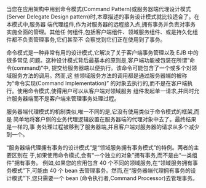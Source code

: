 当您在应用架构中用到命令模式\(Command Pattern\)或服务器端代理设计模式\(Server Delegate Design pattern\)时,本章描述的事务设计模式就比较适合了。在本模式中,服务器 端代理组件,作为对服务器的远程接入点,拥有事务并负责对事务实施全面的管理。其他任 何组件,包括客户端组件、领域服务组件、或是持久化组件都不负责管理事务,它们甚至不 会察觉到它们正在使用到了事务。

命令模式是一种非常有用的设计模式,它解决了关于客户端事务管理以及 EJB 中的很多常见 问题。这种设计模式背后最基本的原则是,客户端功能被包装在所谓”命令\(command\)“中, 提交给服务器端以便执行。该命令可能包含了一个或多个对领域服务方法的调用。然而,这 些领域服务方法的调用都是通过服务器端的被称为“命令实现\(Command Implementation\)” 的对象去执行的,而不是在客户端执行。使用命令模式,使得用户可以从客户端对领域服务 组件发起单一请求,并同时允许服务器端而不是客户端来管理事务处理过程。

服务器端代理模式的机制类似,唯一不同的是,它没有使用类似于命令模式的框架,而是 简单地将客户侧的业务代理逻辑放置在服务器端的代理对象中去了。最终结果是一样的,事 务处理过程被移到了服务器端,并且客户端对服务器的请求从多个减少到一个。

“服务器端代理拥有事务的设计模式”是“领域服务拥有事务模式”的特例。两者的主要区别在 于,如果使用命令模式,会有“一个独立的对象”拥有事务,而不是由“一类组件”拥有事务。 例如,如果您的应用包含 40 个不同的领域服务,在“领域服务拥有事务模式”下,可能由 40 个 bean 去管理事务。然而,在“服务器端代理拥有事务的设计模式”下,您只需要一个 bean \(命令执行者,Command Processor\)去管理事务。

